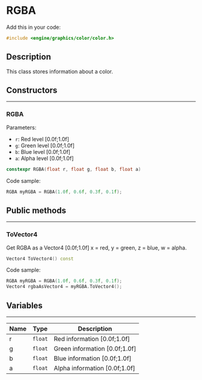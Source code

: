 # RGBA

Add this in your code:
```cpp
#include <engine/graphics/color/color.h>
```

## Description

This class stores information about a color.

## Constructors

---
### RGBA
Parameters:
- `r`: Red level [0.0f;1.0f]
- `g`: Green level [0.0f;1.0f]
- `b`: Blue level [0.0f;1.0f]
- `a`: Alpha level [0.0f;1.0f]
```cpp
constexpr RGBA(float r, float g, float b, float a)
```
Code sample:
```cpp
RGBA myRGBA = RGBA(1.0f, 0.6f, 0.3f, 0.1f);
```

## Public methods

---
### ToVector4
Get RGBA as a Vector4 [0.0f;1.0f] x = red, y = green, z = blue, w = alpha.
```cpp
Vector4 ToVector4() const
```
Code sample:
```cpp
RGBA myRGBA = RGBA(1.0f, 0.6f, 0.3f, 0.1f);
Vector4 rgbaAsVector4 = myRGBA.ToVector4();
```

## Variables

---
| Name | Type | Description |
|-|-|-|
r | `float` | Red information [0.0f;1.0f]
g | `float` | Green information [0.0f;1.0f]
b | `float` | Blue information [0.0f;1.0f]
a | `float` | Alpha information [0.0f;1.0f]